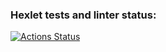 ### Hexlet tests and linter status:
[![Actions Status](https://github.com/Arakelli/frontend-project-46/actions/workflows/hexlet-check.yml/badge.svg)](https://github.com/Arakelli/frontend-project-46/actions)